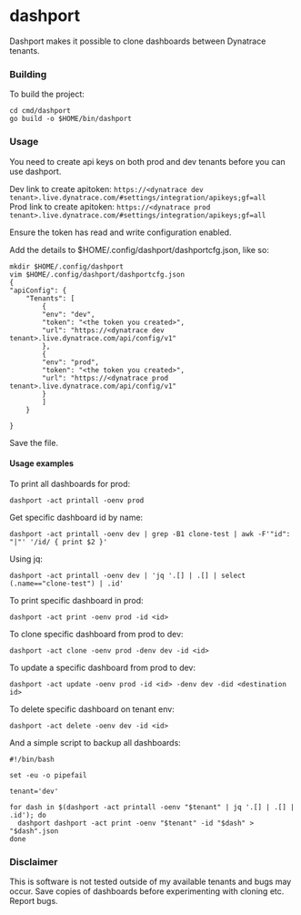 # dashport

Dashport makes it possible to clone dashboards between Dynatrace tenants.

### Building

To build the project:  
```
cd cmd/dashport
go build -o $HOME/bin/dashport
```

### Usage

You need to create api keys on both prod and dev tenants before you can use dashport. 

Dev link to create apitoken: ```https://<dynatrace dev tenant>.live.dynatrace.com/#settings/integration/apikeys;gf=all```  
Prod link to create apitoken: ```https://<dynatrace prod tenant>.live.dynatrace.com/#settings/integration/apikeys;gf=all```

Ensure the token has read and write configuration enabled.

Add the details to $HOME/.config/dashport/dashportcfg.json, like so:  
```
mkdir $HOME/.config/dashport
vim $HOME/.config/dashport/dashportcfg.json
{
"apiConfig": {
	"Tenants": [
		{
		"env": "dev",
		"token": "<the token you created>",
		"url": "https://<dynatrace dev tenant>.live.dynatrace.com/api/config/v1"
		},
		{
		"env": "prod",
		"token": "<the token you created>",
		"url": "https://<dynatrace prod tenant>.live.dynatrace.com/api/config/v1"
		}
		]
	}
	
}
```

Save the file.

#### Usage examples

To print all dashboards for prod:  

```
dashport -act printall -oenv prod 
```

Get specific dashboard id by name:

```
dashport -act printall -oenv dev | grep -B1 clone-test | awk -F'"id": "|"' '/id/ { print $2 }'
```

Using jq:  

```
dashport -act printall -oenv dev | 'jq '.[] | .[] | select (.name=="clone-test") | .id'
```

To print specific dashboard in prod:  

```
dashport -act print -oenv prod -id <id>
```

To clone specific dashboard from prod to dev:  

```
dashport -act clone -oenv prod -denv dev -id <id>
```

To update a specific dashboard from prod to dev:  

```
dashport -act update -oenv prod -id <id> -denv dev -did <destination id>
```

To delete specific dashboard on tenant env:  

```
dashport -act delete -oenv dev -id <id>
```

And a simple script to backup all dashboards:  

```
#!/bin/bash

set -eu -o pipefail

tenant='dev'

for dash in $(dashport -act printall -oenv "$tenant" | jq '.[] | .[] | .id'); do
  dashport dashport -act print -oenv "$tenant" -id "$dash" > "$dash".json
done
```

### Disclaimer

This is software is not tested outside of my available tenants and bugs may occur. Save copies of dashboards before experimenting with cloning etc. Report bugs.
